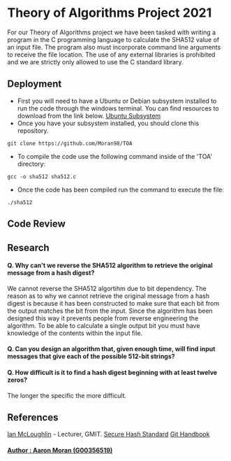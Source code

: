 # Theory of Algorithms Project 2021
For our Theory of Algorithms project we have been tasked with writing a program in the C programming language to calculate the SHA512 value of an input file. The program also must incorporate command line arguments to receive the file location. The use of any external libraries is prohibited and we are strictly only allowed to use the C standard library.

## Deployment
* First you will need to have a Ubuntu or Debian subsystem installed to run the code through the windows terminal. You can find resources to download from the link below.
[Ubuntu Subsystem](https://docs.microsoft.com/en-us/windows/wsl/install-win10)
* Once you have your subsystem installed, you should clone this repository.
```
git clone https://github.com/Moran98/TOA
```
* To compile the code use the following command inside of the 'TOA' directory:
```
gcc -o sha512 sha512.c
```
* Once the code has been compiled run the command to execute the file:
```
./sha512
```

## Code Review


## Research

#### Q. Why can't we reverse the SHA512 algorithm to retrieve the original message from a hash digest?
We cannot reverse the SHA512 algortihm due to bit dependency. The reason as to why we cannot retrieve the original message from a hash digest is because it has been constructed to make sure that each bit from the output matches the bit from the input. Since the algorithm has been designed this way it prevents people from reverse engineering the algorithm. To be able to calculate a single output bit you must have knowledge of the contents within the input file.

#### Q. Can you design an algorithm that, given enough time, will find input messages that give each of the possible 512-bit strings?


#### Q. How difficult is it to find a hash digest beginning with at least twelve zeros?
The longer the specific the more difficult.


## References
[Ian McLoughlin](https://github.com/ianmcloughlin) - Lecturer, GMIT.
[Secure Hash Standard](https://www.nist.gov/publications/secure-hash-standard)
[Git Handbook](https://guides.github.com/introduction/git-handbook/)


#### [Author : Aaron Moran (G00356519)](https://github.com/Moran98)
